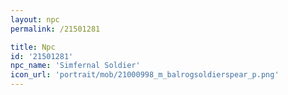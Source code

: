 ```yaml
---
layout: npc
permalink: /21501281

title: Npc
id: '21501281'
npc_name: 'Simfernal Soldier'
icon_url: 'portrait/mob/21000998_m_balrogsoldierspear_p.png'
---
```

